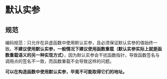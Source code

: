 # 默认实参

## 规范

编码规范：只允许在非虚函数中使用默认实参，且必须保证默认实参的值始终一致。**不建议使用默认实参，一般情况下建议使用函数重载（默认实参实际上就是函数重载语义的另一种实现方式）**，因为默认实参会干扰函数指针，导致函数签名与调用点的签名不一致，而函数重载不会导致这样的问题。

**可以在构造函数中使用默认实参，毕竟不可能取得它们的地址。**
